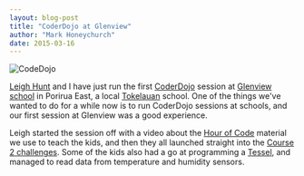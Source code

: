 ```yaml
---
layout: blog-post
title: "CoderDojo at Glenview"
author: "Mark Honeychurch"
date: 2015-03-16
---
```

![CodeDojo](http://static2.stuff.co.nz/1370901932/004/8781004.jpg)

[Leigh Hunt](http://porirua.coderdojo.org.nz/about/mentors/#leigh) and I have just run the first [CoderDojo](http://coderdojo.org.nz/) session at [Glenview school](http://glenviewschoolporirua.blogspot.co.nz/) in Porirua East, a local [Tokelauan](http://tokelau.org.nz/) school. One of the things we've wanted to do for a while now is to run CoderDojo sessions at schools, and our first session at Glenview was a good experience.

Leigh started the session off with a video about the [Hour of Code](http://hourofcode.com/nz) material we use to teach the kids, and then they all launched straight into the [Course 2 challenges](http://studio.code.org/s/course2). Some of the kids also had a go at programming a [Tessel](https://tessel.io/), and managed to read data from temperature and humidity sensors.
